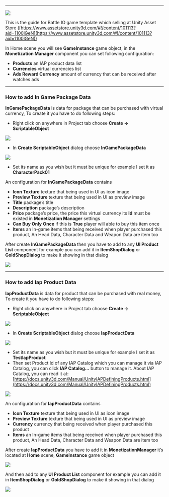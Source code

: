 * * *

![](../images/14XoD2maN6RhhERRnXPtpoA.png)

This is the guide for Battle IO game template which selling at Unity Asset Store ([https://www.assetstore.unity3d.com/#!/content/101113?aid=1100lGeN](https://www.assetstore.unity3d.com/#!/content/101113?aid=1100lGeN))

In Home scene you will see **GameInstance** game object, in the **Monetization Manager** component you can set following configuration:

*   **Products** an IAP product data list
*   **Currencies** virtual currencies list
*   **Ads Reward Currency** amount of currency that can be received after watches ads

* * *

### **How to add In Game Package Data**

**InGamePackageData** is data for package that can be purchased with virtual currency, To create it you have to do following steps:

*   Right click on anywhere in Project tab choose **Create -> ScriptableObject**

![](../images/0TmknC5Usi011yUUo.png)

*   In **Create ScriptableObject** dialog choose **InGamePackageData**

![](../images/0caCb7VSWtLdwauEG.png)

*   Set its name as you wish but it must be unique for example I set it as **CharacterPack01**

An configuration for **InGamePackageData** contains

*   **Icon Texture** texture that being used in UI as icon image
*   **Preview Texture** texture that being used in UI as preview image
*   **Title** package’s title
*   **Description** package’s description
*   **Price** package’s price, the price this virtual currency its **Id** must be existed in **Monetization Manager** settings
*   **Can Buy Only** **Once** if this is **True** player will able to buy this item once
*   **Items** an In-game items that being received when player purchased this product, An Head Data, Character Data and Weapon Data are item too

After create **InGamePackageData** then you have to add to any **UI Product List** component for example you can add it in **ItemShopDialog** or **GoldShopDialog** to make it showing in that dialog

![](../images/0fikrvpx39AoR0iym.png)

* * *

### **How to add Iap Product Data**

**IapProductData** is data for product that can be purchased with real money, To create it you have to do following steps:

*   Right click on anywhere in Project tab choose **Create -> ScriptableObject**

![](../images/0BkWsh-e4sN93PsGO.png)

*   In **Create ScriptableObject** dialog choose **IapProductData**

![](../images/0n0bPOwuCeirLgf8B.png)

*   Set its name as you wish but it must be unique for example I set it as **TestIapProduct**
*   Then set Product Id of any IAP Catalog which you can manage it via IAP Catalog, you can click **IAP Catalog…** button to manage it. About IAP Catalog, you can read it at: [https://docs.unity3d.com/Manual/UnityIAPDefiningProducts.html](https://docs.unity3d.com/Manual/UnityIAPDefiningProducts.html)

![](../images/0gOcx4ZnFE9reayx6.png)

An configuration for **IapProductData** contains

*   **Icon Texture** texture that being used in UI as icon image
*   **Preview Texture** texture that being used in UI as preview image
*   **Currency** currency that being received when player purchased this product
*   **Items** an In-game items that being received when player purchased this product, An Head Data, Character Data and Weapon Data are item too

After create **IapProductData** you have to add it in **MonetizationManager** it’s located at **Home** scene, **GameInstance** game object

![](../images/02UeOW4BBGm9UiyDe.png)

And then add to any **UI Product List** component for example you can add it in **ItemShopDialog** or **GoldShopDialog** to make it showing in that dialog

![](../images/0PyAJ0qyitw5aVgYP.png)